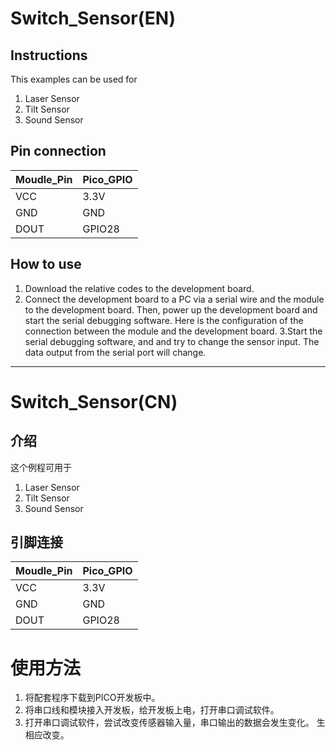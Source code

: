 # Switch_Sensor(EN)
## Instructions
This examples can be used for
1. Laser Sensor
2. Tilt Sensor
3. Sound Sensor

## Pin connection
Moudle_Pin | Pico_GPIO
---|---
VCC | 3.3V
GND | GND
DOUT | GPIO28
## How to use
1. Download the relative codes to the development board.
2. Connect the development board to a PC via a serial wire and the
module to the development board. Then, power up the development
board and start the serial debugging software.
Here is the configuration of the connection between the module and the
development board.
3.Start the serial debugging software, and and try to change the sensor input. The data output from the serial port will change.

---

# Switch_Sensor(CN)
## 介绍
这个例程可用于
1. Laser Sensor
2. Tilt Sensor
3. Sound Sensor

## 引脚连接
Moudle_Pin | Pico_GPIO
---|---
VCC | 3.3V
GND | GND
DOUT | GPIO28
# 使用方法
1. 将配套程序下载到PICO开发板中。
2. 将串口线和模块接入开发板，给开发板上电，打开串口调试软件。
3. 打开串口调试软件，尝试改变传感器输入量，串口输出的数据会发生变化。
生相应改变。

